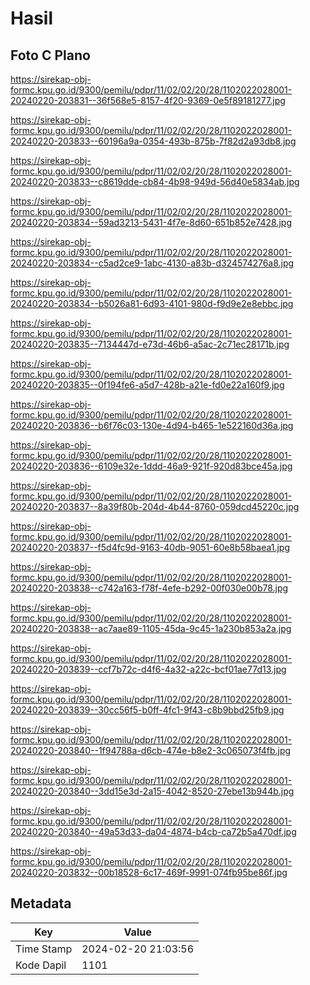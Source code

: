 # Hasil

## Foto C Plano

https://sirekap-obj-formc.kpu.go.id/9300/pemilu/pdpr/11/02/02/20/28/1102022028001-20240220-203831--36f568e5-8157-4f20-9369-0e5f89181277.jpg

https://sirekap-obj-formc.kpu.go.id/9300/pemilu/pdpr/11/02/02/20/28/1102022028001-20240220-203833--60196a9a-0354-493b-875b-7f82d2a93db8.jpg

https://sirekap-obj-formc.kpu.go.id/9300/pemilu/pdpr/11/02/02/20/28/1102022028001-20240220-203833--c8619dde-cb84-4b98-949d-56d40e5834ab.jpg

https://sirekap-obj-formc.kpu.go.id/9300/pemilu/pdpr/11/02/02/20/28/1102022028001-20240220-203834--59ad3213-5431-4f7e-8d60-651b852e7428.jpg

https://sirekap-obj-formc.kpu.go.id/9300/pemilu/pdpr/11/02/02/20/28/1102022028001-20240220-203834--c5ad2ce9-1abc-4130-a83b-d324574276a8.jpg

https://sirekap-obj-formc.kpu.go.id/9300/pemilu/pdpr/11/02/02/20/28/1102022028001-20240220-203834--b5026a81-6d93-4101-980d-f9d9e2e8ebbc.jpg

https://sirekap-obj-formc.kpu.go.id/9300/pemilu/pdpr/11/02/02/20/28/1102022028001-20240220-203835--7134447d-e73d-46b6-a5ac-2c71ec28171b.jpg

https://sirekap-obj-formc.kpu.go.id/9300/pemilu/pdpr/11/02/02/20/28/1102022028001-20240220-203835--0f194fe6-a5d7-428b-a21e-fd0e22a160f9.jpg

https://sirekap-obj-formc.kpu.go.id/9300/pemilu/pdpr/11/02/02/20/28/1102022028001-20240220-203836--b6f76c03-130e-4d94-b465-1e522160d36a.jpg

https://sirekap-obj-formc.kpu.go.id/9300/pemilu/pdpr/11/02/02/20/28/1102022028001-20240220-203836--6109e32e-1ddd-46a9-921f-920d83bce45a.jpg

https://sirekap-obj-formc.kpu.go.id/9300/pemilu/pdpr/11/02/02/20/28/1102022028001-20240220-203837--8a39f80b-204d-4b44-8760-059dcd45220c.jpg

https://sirekap-obj-formc.kpu.go.id/9300/pemilu/pdpr/11/02/02/20/28/1102022028001-20240220-203837--f5d4fc9d-9163-40db-9051-60e8b58baea1.jpg

https://sirekap-obj-formc.kpu.go.id/9300/pemilu/pdpr/11/02/02/20/28/1102022028001-20240220-203838--c742a163-f78f-4efe-b292-00f030e00b78.jpg

https://sirekap-obj-formc.kpu.go.id/9300/pemilu/pdpr/11/02/02/20/28/1102022028001-20240220-203838--ac7aae89-1105-45da-9c45-1a230b853a2a.jpg

https://sirekap-obj-formc.kpu.go.id/9300/pemilu/pdpr/11/02/02/20/28/1102022028001-20240220-203839--ccf7b72c-d4f6-4a32-a22c-bcf01ae77d13.jpg

https://sirekap-obj-formc.kpu.go.id/9300/pemilu/pdpr/11/02/02/20/28/1102022028001-20240220-203839--30cc56f5-b0ff-4fc1-9f43-c8b9bbd25fb9.jpg

https://sirekap-obj-formc.kpu.go.id/9300/pemilu/pdpr/11/02/02/20/28/1102022028001-20240220-203840--1f94788a-d6cb-474e-b8e2-3c065073f4fb.jpg

https://sirekap-obj-formc.kpu.go.id/9300/pemilu/pdpr/11/02/02/20/28/1102022028001-20240220-203840--3dd15e3d-2a15-4042-8520-27ebe13b944b.jpg

https://sirekap-obj-formc.kpu.go.id/9300/pemilu/pdpr/11/02/02/20/28/1102022028001-20240220-203840--49a53d33-da04-4874-b4cb-ca72b5a470df.jpg

https://sirekap-obj-formc.kpu.go.id/9300/pemilu/pdpr/11/02/02/20/28/1102022028001-20240220-203832--00b18528-6c17-469f-9991-074fb95be86f.jpg


## Metadata

| Key        | Value               |
| ---------- | ------------------- |
| Time Stamp | 2024-02-20 21:03:56 |
| Kode Dapil | 1101                |



